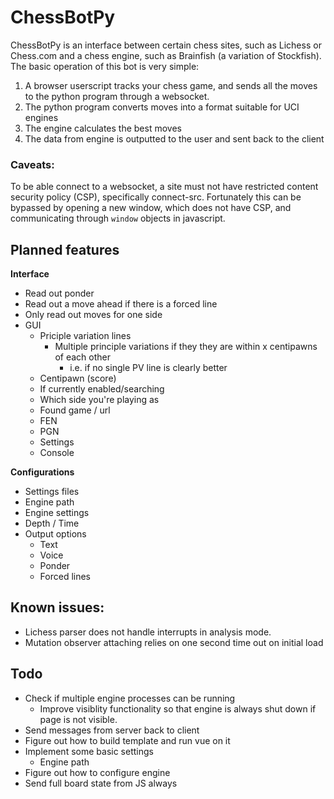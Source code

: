 # ChessBotPy

ChessBotPy is an interface between certain chess sites, such as Lichess or Chess.com and a chess engine, such as Brainfish (a variation of Stockfish).
The basic operation of this bot is very simple:

1. A browser userscript tracks your chess game, and sends all the moves to the python program through a websocket.
2. The python program converts moves into a format suitable for UCI engines
3. The engine calculates the best moves
4. The data from engine is outputted to the user and sent back to the client

### Caveats:

To be able connect to a websocket, a site must not have restricted content security policy (CSP), specifically connect-src. Fortunately this can be bypassed by opening a new window, which does not have CSP, and communicating through `window` objects in javascript.

## Planned features

**Interface**

-   Read out ponder
-   Read out a move ahead if there is a forced line
-   Only read out moves for one side
-   GUI
    -   Priciple variation lines
        -   Multiple principle variations if they they are within x centipawns of each other
            -   i.e. if no single PV line is clearly better
    -   Centipawn (score)
    -   If currently enabled/searching
    -   Which side you're playing as
    -   Found game / url
    -   FEN
    -   PGN
    -   Settings
    -   Console

**Configurations**

-   Settings files
-   Engine path
-   Engine settings
-   Depth / Time
-   Output options
    -   Text
    -   Voice
    -   Ponder
    -   Forced lines

## Known issues:

-   Lichess parser does not handle interrupts in analysis mode.
-   Mutation observer attaching relies on one second time out on initial load

## Todo

-   Check if multiple engine processes can be running
    -   Improve visiblity functionality so that engine is always shut down if page is not visible.
-   Send messages from server back to client
-   Figure out how to build template and run vue on it
-   Implement some basic settings
    -   Engine path
-   Figure out how to configure engine
-   Send full board state from JS always
